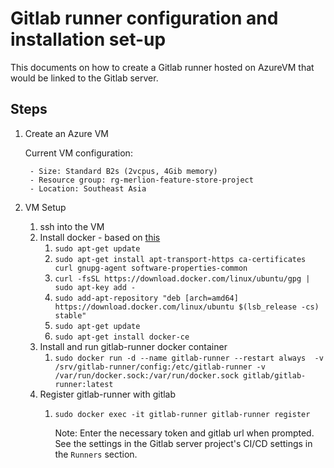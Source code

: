 # Gitlab runner configuration and installation set-up

This documents on how to create a Gitlab runner hosted on AzureVM that would be linked to the Gitlab server.

## Steps
1. Create an Azure VM
    
    Current VM configuration:
        
        - Size: Standard B2s (2vcpus, 4Gib memory)
        - Resource group: rg-merlion-feature-store-project
        - Location: Southeast Asia
1. VM Setup
    1. ssh into the VM
    1. Install docker - based on [this](https://docs.docker.com/install/linux/docker-ce/ubuntu])
        1. `sudo apt-get update`
        1. `sudo apt-get install apt-transport-https ca-certificates curl gnupg-agent software-properties-common`
        1. `curl -fsSL https://download.docker.com/linux/ubuntu/gpg | sudo apt-key add -`
        1.  `sudo add-apt-repository "deb [arch=amd64] https://download.docker.com/linux/ubuntu $(lsb_release -cs) stable"`
        1. `sudo apt-get update`
        1. `sudo apt-get install docker-ce`
    1. Install and run gitlab-runner docker container
        1. `sudo docker run -d --name gitlab-runner --restart always  -v /srv/gitlab-runner/config:/etc/gitlab-runner -v /var/run/docker.sock:/var/run/docker.sock gitlab/gitlab-runner:latest`
    1. Register gitlab-runner with gitlab
        1. `sudo docker exec -it gitlab-runner gitlab-runner register`
            
            Note: Enter the necessary token and gitlab url when prompted. See the settings in the Gitlab server project's CI/CD settings in the `Runners` section.

